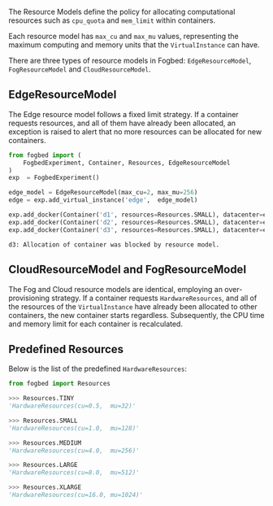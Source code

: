 The Resource Models define the policy for allocating computational resources such as `cpu_quota` and `mem_limit` within containers.

Each resource model has `max_cu` and `max_mu` values, representing the maximum computing and memory units that the `VirtualInstance` can have.

There are three types of resource models in Fogbed: `EdgeResourceModel`, `FogResourceModel` and `CloudResourceModel`.
## EdgeResourceModel
The Edge resource model follows a fixed limit strategy. If a container requests resources, and all of them have already been allocated, an exception is raised to alert that no more resources can be allocated for new containers.
```py
from fogbed import (
    FogbedExperiment, Container, Resources, EdgeResourceModel
)
exp  = FogbedExperiment()

edge_model = EdgeResourceModel(max_cu=2, max_mu=256)
edge = exp.add_virtual_instance('edge',  edge_model)

exp.add_docker(Container('d1', resources=Resources.SMALL), datacenter=edge)
exp.add_docker(Container('d2', resources=Resources.SMALL), datacenter=edge)
exp.add_docker(Container('d3', resources=Resources.SMALL), datacenter=edge)
```

```
d3: Allocation of container was blocked by resource model.
```

## CloudResourceModel and FogResourceModel
The Fog and Cloud resource models are identical, employing an over-provisioning strategy. If a container requests `HardwareResources`, and all of the resources of the `VirtualInstance` have already been allocated to other containers, the new container starts regardless. Subsequently, the CPU time and memory limit for each container is recalculated.


## Predefined Resources
Below is the list of the predefined `HardwareResources`:
```py
from fogbed import Resources

>>> Resources.TINY
'HardwareResources(cu=0.5,  mu=32)'

>>> Resources.SMALL
'HardwareResources(cu=1.0,  mu=128)'

>>> Resources.MEDIUM
'HardwareResources(cu=4.0,  mu=256)'

>>> Resources.LARGE
'HardwareResources(cu=8.0,  mu=512)'

>>> Resources.XLARGE
'HardwareResources(cu=16.0, mu=1024)'
```